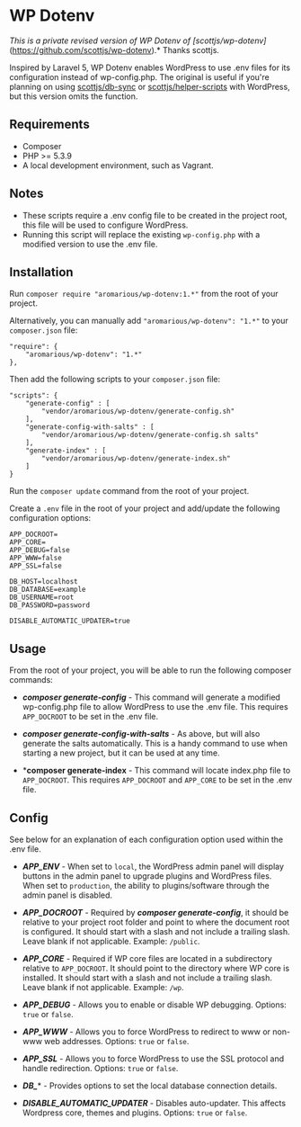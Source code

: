 # WP Dotenv

*This is a private revised version of WP Dotenv of [scottjs/wp-dotenv]*(https://github.com/scottjs/wp-dotenv).* Thanks scottjs.

Inspired by Laravel 5, WP Dotenv enables WordPress to use .env files for its configuration instead of wp-config.php.
The original is useful if you're planning on using [scottjs/db-sync](https://github.com/scottjs/db-sync) or [scottjs/helper-scripts](https://github.com/scottjs/helper-scripts) with WordPress, but this version omits the function.

## Requirements

* Composer
* PHP >= 5.3.9
* A local development environment, such as Vagrant.

## Notes

* These scripts require a .env config file to be created in the project root, this file will be used to configure WordPress.
* Running this script will replace the existing `wp-config.php` with a modified version to use the .env file.

## Installation

Run `composer require "aromarious/wp-dotenv:1.*"` from the root of your project.

Alternatively, you can manually add `"aromarious/wp-dotenv": "1.*"` to your `composer.json` file:

```
"require": {
	"aromarious/wp-dotenv": "1.*"
},
```

Then add the following scripts to your `composer.json` file:

```
"scripts": {
	"generate-config" : [
		"vendor/aromarious/wp-dotenv/generate-config.sh"
	],
	"generate-config-with-salts" : [
		"vendor/aromarious/wp-dotenv/generate-config.sh salts"
	],
	"generate-index" : [
		"vendor/aromarious/wp-dotenv/generate-index.sh"
	]
}
```

Run the `composer update` command from the root of your project. 

Create a `.env` file in the root of your project and add/update the following configuration options:

```
APP_DOCROOT=
APP_CORE=
APP_DEBUG=false
APP_WWW=false
APP_SSL=false

DB_HOST=localhost
DB_DATABASE=example
DB_USERNAME=root
DB_PASSWORD=password

DISABLE_AUTOMATIC_UPDATER=true
```

## Usage

From the root of your project, you will be able to run the following composer commands:

* ***composer generate-config*** - This command will generate a modified wp-config.php file to allow WordPress to use the .env file. This requires `APP_DOCROOT` to be set in the .env file.

* ***composer generate-config-with-salts*** - As above, but will also generate the salts automatically. This is a handy  command to use when starting a new project, but it can be used at any time.

* ***composer generate-index** - This command will locate index.php file to `APP_DOCROOT`. This requires `APP_DOCROOT` and `APP_CORE` to be set in the .env file.

## Config

See below for an explanation of each configuration option used within the .env file.

* ***APP_ENV*** - When set to `local`, the WordPress admin panel will display buttons in the admin panel to upgrade plugins and WordPress files. When set to `production`, the ability to plugins/software through the admin panel is disabled. 

* ***APP_DOCROOT*** - Required by ***composer generate-config***, it should be relative to your project root folder and point to where the document root is configured. It should start with a slash and not include a trailing slash. Leave blank if not applicable. Example: `/public`.

* ***APP_CORE*** - Required if WP core files are located in a subdirectory relative to `APP_DOCROOT`. It should point to the directory where WP core is installed. It should start with a slash and not include a trailing slash. Leave blank if not applicable. Example: `/wp`.

* ***APP_DEBUG*** - Allows you to enable or disable WP debugging. Options: `true` or `false`.

* ***APP_WWW*** - Allows you to force WordPress to redirect to www or non-www web addresses. Options: `true` or `false`.

* ***APP_SSL*** - Allows you to force WordPress to use the SSL protocol and handle redirection. Options: `true` or `false`.

* ***DB_**** - Provides options to set the local database connection details.

* ***DISABLE_AUTOMATIC_UPDATER*** - Disables auto-updater. This affects Wordpress core, themes and plugins. Options: `true` or `false`.
